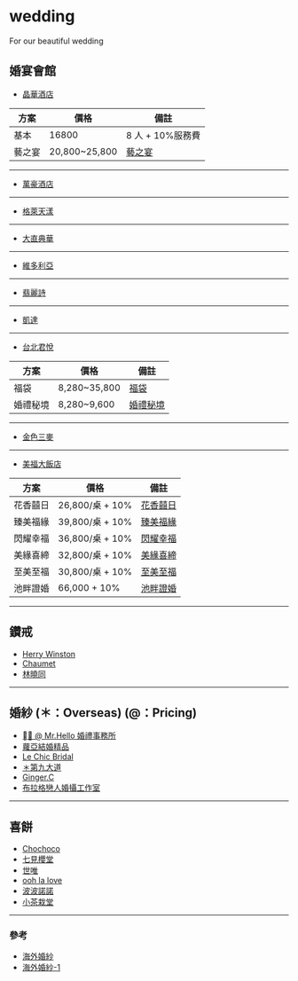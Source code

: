 # wedding

For our beautiful wedding

## 婚宴會館

- [晶華酒店](https://www.regenthotels.com/tw/regent-taipei/occasions/weddings)

| 方案   | 價格          | 備註                                                                             |
| ------ | ------------- | -------------------------------------------------------------------------------- |
| 基本   | 16800         | 8 人 + 10%服務費                                                                 |
| 藝之宴 | 20,800~25,800 | [藝之宴](https://www.marry.com.tw/studio-service_detail-kwmi9143mmsi3772mm.html) |

---

- [萬豪酒店](https://www.taipeimarriott.com.tw/)

---

- [格萊天漾](http://www.g-skyview.com/wedding_list_1.php)

---

- [大直典華](http://travelerliv.com/blog/post/227537285)

---

- [維多利亞](http://www.grandvictoria.com.tw/wedding/activity.php)

---

- [翡麗詩](https://www.felicite-wed.com/tw)

---

- [凱達](https://www.caesarmetro.com/zh-tw/Banquet)

---

- [台北君悅](https://www.hyatt.com/zh-HK/hotel/taiwan/grand-hyatt-taipei/taigh/special-events)

| 方案     | 價格         | 備註                                                                               |
| -------- | ------------ | ---------------------------------------------------------------------------------- |
| 福袋     | 8,280~35,800 | [福袋](https://www.marry.com.tw/studio-service_detail-kwmi7532mmsi21439mm.html)    |
| 婚禮秘境 | 8,280~9,600  | [婚禮秘境](https://www.marry.com.tw/studio-service_detail-kwmi7532mmsi8002mm.html) |

---

- [金色三麥](https://citynotes.me/2018/lebledor)

---

- [美福大飯店](https://www.grandmayfull.com)

| 方案     | 價格            | 備註                                                                             |
| -------- | --------------- | -------------------------------------------------------------------------------- |
| 花香囍日 | 26,800/桌 + 10% | [花香囍日](https://www.grandmayfull.com/uploads/events/20210104_173807_957.jpeg) |
| 臻美福緣 | 39,800/桌 + 10% | [臻美福緣](https://www.grandmayfull.com/uploads/events/20200820_115655_480.jpeg) |
| 閃耀幸福 | 36,800/桌 + 10% | [閃耀幸福](https://www.grandmayfull.com/uploads/events/20200820_115640_205.jpeg) |
| 美緣喜締 | 32,800/桌 + 10% | [美緣喜締](https://www.grandmayfull.com/uploads/events/20200820_115629_289.jpeg) |
| 至美至福 | 30,800/桌 + 10% | [至美至福](https://www.grandmayfull.com/uploads/events/20200820_115615_949.jpeg) |
| 池畔證婚 | 66,000 + 10%    | [池畔證婚](https://www.grandmayfull.com/uploads/events/20200820_115721_558.jpeg) |

---

## 鑽戒

- [Herry Winston](https://www.harrywinston.com/zh-hans/category/订婚戒指)
- [Chaumet](https://www.chaumet.com/cht)
- [林曉同](https://www.lin-shiao-tung.com/)

---

## 婚紗 (＊：Overseas) (@：Pricing)

- [＊ @ Mr.Hello 婚禮事務所](https://mr-hello.com/overseas-price?fbclid=IwAR23vpQJ-7xPvemlAg_yGLetXlIgil52XRvWah_S9fqLeFr5JJjb7CaOnws)
- [蘿亞結婚精品](https://www.taipeiroyalwed.tw/portfolio/婚紗禮服款式【裸紗】/)
- [Le Chic Bridal](https://www.facebook.com/LeChicBridal/?__tn__=-UC*F)
- [＊第九大道](https://no9-wedding.com/display/aman/)
- [Ginger.C](https://gingercbridal.com)
- [布拉格戀人婚攝工作室](https://www.pragueloverswedding.com)

---

## 喜餅

- [Chochoco](http://www.chochocowedding.com/index.php?gclid=Cj0KCQiA0rSABhDlARIsAJtjfCcrs9ouhCL1_HUWM_AeSILrri7VBqgBn1KX10QPU5w0Zfdy14otXa4aAlh0EALw_wcB#reservation)
- [七見櫻堂](https://nksdchoco.oddle.me/zh_TW/)
- [世唯](http://www.sweetway.com.tw)
- [ooh la love](https://oohlalove.com.tw)
- [波波諾諾](https://bobonono.tw)
- [小茶栽堂](https://www.zeniqueshop.net/Templates/Model1/index.jsp)

---

### 參考

- [海外婚紗](https://www.dcard.tw/f/travel/p/230734342)
- [海外婚紗-1](http://sharkjiang.com/oversea/)